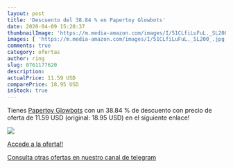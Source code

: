```yaml
---
layout: post
title: 'Descuento del 38.84 % en Papertoy Glowbots'
date: 2020-04-09 15:20:37
thumbnailImage: 'https://m.media-amazon.com/images/I/51CLfiLuFuL._SL200_.jpg'
images: [ 'https://m.media-amazon.com/images/I/51CLfiLuFuL._SL200_.jpg' ]
comments: true
category: ofertas
author: ring
slug: 0761177620
description:
actualPrice: 11.59 USD
comparePrice: 18.95 USD
inStock: true
---
```


Tienes [Papertoy Glowbots](https://www.amazon.com/dp/0761177620/?tag=redken08-20) con un 38.84 % de descuento con precio de oferta de 11.59 USD (original: 18.95 USD) en el siguiente enlace!

[![](https://m.media-amazon.com/images/I/51CLfiLuFuL._SL200_.jpg)](https://www.amazon.com/dp/0761177620/?tag=redken08-20)

[Accede a la oferta!!](https://www.amazon.com/dp/0761177620/?tag=redken08-20)

[Consulta otras ofertas en nuestro canal de telegram](https://t.me/s/ofertas25)
